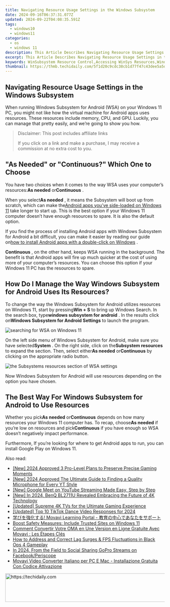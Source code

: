 ```yaml
---
title: Navigating Resource Usage Settings in the Windows Subsystem
date: 2024-09-16T06:37:31.077Z
updated: 2024-09-22T04:08:35.591Z
tags:
  - windows10
  - windows11
categories:
  - os
  - windows 11
description: This Article Describes Navigating Resource Usage Settings in the Windows Subsystem
excerpt: This Article Describes Navigating Resource Usage Settings in the Windows Subsystem
keywords: WinSubsystem Resource Control,Accessing WinSys Resources,Windows SYS Performance Tuning,Adjusting WinSys Usage,Optimizing SubSystem Settings,Managing WinSys Consumption,Tweaking Windows SubSystem
thumbnail: https://thmb.techidaily.com/5f1d20c9cdc38cb1d77f47c43dee5a5d477e2ff178ada3de9653ceb21ae65a7a.jpg
---
```


## Navigating Resource Usage Settings in the Windows Subsystem

 When running Windows Subsystem for Android (WSA) on your Windows 11 PC, you might not like how the virtual machine for Android apps uses resources. These resources include memory, CPU, and GPU. Luckily, you can manage that pretty easily, and we’re going to show you how.

>  Disclaimer: This post includes affiliate links
>
>  If you click on a link and make a purchase, I may receive a commission at no extra cost to you.
>

## "As Needed" or "Continuous?" Which One to Choose

 You have two choices when it comes to the way WSA uses your computer’s resources:**As needed** or**Continuous** .

 When you select**As needed** , it means the Subsystem will boot up from scratch, which can make the[Android apps you’ve side-loaded on Windows 11](https://www.makeuseof.com/windows-11-sideload-android-apps/) take longer to start up. This is the best option if your Windows 11 computer doesn’t have enough resources to spare. It is also the default option.

 If you find the process of installing Android apps with Windows Subsystem for Android a bit difficult, you can make it easier by reading our guide on[how to install Android apps with a double-click on Windows](https://www.makeuseof.com/install-android-apks-double-click-windows-11/) .

**Continuous** , on the other hand, keeps WSA running in the background. The benefit is that Android apps will fire up much quicker at the cost of using more of your computer’s resources. You can choose this option if your Windows 11 PC has the resources to spare.

## How Do I Manage the Way Windows Subsystem for Android Uses Its Resources?

 To change the way the Windows Subsystem for Android utilizes resources on Windows 11, start by pressing**Win + S** to bring up Windows Search. In the search box, type**windows subsystem for android** . In the results click on**Windows Subsystem for Android Settings** to launch the program.

![searching for WSA on Windows 11](https://static1.makeuseofimages.com/wordpress/wp-content/uploads/2023/02/wsa-search-windows-11.jpg)

 On the left side menu of Windows Subsystem for Android, make sure you have selected**System** . On the right side, click on the**Subsystem resources** to expand the section. Then, select either**As needed** or**Continuous** by clicking on the appropriate radio button.

![the Subsystems resources section of WSA settings](https://static1.makeuseofimages.com/wordpress/wp-content/uploads/2023/02/wsa-windows-subsystem-resources.jpg)

 Now Windows Subsystem for Android will use resources depending on the option you have chosen.

## The Best Way For Windows Subsystem for Android to Use Resources

 Whether you pick**As needed** or**Continuous** depends on how many resources your Windows 11 computer has. To recap, choose**As needed** if you’re low on resources and pick**Continuous** if you have enough so WSA doesn’t negatively impact performance.

 Furthermore, If you’re looking for where to get Android apps to run, you can install Google Play on Windows 11.

<ins class="adsbygoogle"
     style="display:block"
     data-ad-format="autorelaxed"
     data-ad-client="ca-pub-7571918770474297"
     data-ad-slot="1223367746"></ins>

<ins class="adsbygoogle"
     style="display:block"
     data-ad-client="ca-pub-7571918770474297"
     data-ad-slot="8358498916"
     data-ad-format="auto"
     data-full-width-responsive="true"></ins>

<span class="atpl-alsoreadstyle">Also read:</span>
<div><ul>
<li><a href="https://video-capture.techidaily.com/new-2024-approved-3-pro-level-plans-to-preserve-precise-gaming-moments/"><u>[New] 2024 Approved 3 Pro-Level Plans to Preserve Precise Gaming Moments</u></a></li>
<li><a href="https://youtube-web.techidaily.com/024-approved-the-ultimate-guide-to-finding-a-quality-microphone-for-every-yt-style/"><u>[New] 2024 Approved The Ultimate Guide to Finding a Quality Microphone for Every YT Style</u></a></li>
<li><a href="https://youtube-data.techidaily.com/oogle-meet-on-youtube-streaming-made-easy-step-by-step/"><u>[New] Google Meet on YouTube Streaming Made Easy, Step by Step</u></a></li>
<li><a href="https://vp-tips.techidaily.com/new-in-2024-benq-bl2711u-revealed-embracing-the-future-of-4k-technology/"><u>[New] In 2024, BenQ BL2711U Revealed Embracing the Future of 4K Technology</u></a></li>
<li><a href="https://article-tips.techidaily.com/updated-supreme-4k-tvs-for-the-ultimate-gaming-experience/"><u>[Updated] Supreme 4K TVs for the Ultimate Gaming Experience</u></a></li>
<li><a href="https://tiktok-videos.techidaily.com/updated-top-10-tiktok-dance-video-responses-for-2024/"><u>[Updated] Top 10 TikTok Dance Video Responses for 2024</u></a></li>
<li><a href="https://win11-tips.techidaily.com/movavi-learning-portal/"><u>学びを強化する! Movavi Learning Portal - 教育の中心であなたをサポート</u></a></li>
<li><a href="https://win11.techidaily.com/boost-safety-measures-include-trusted-sites-on-windows-11/"><u>Boost Safety Measures: Include Trusted Sites on Windows 11</u></a></li>
<li><a href="https://win11-tips.techidaily.com/comment-convertir-votre-oma-en-une-version-en-ligne-gratuite-avec-movavi-les-etapes-cles/"><u>Comment Convertir Votre OMA en Une Version en Ligne Gratuite Avec Movavi : Les Étapes Clés</u></a></li>
<li><a href="https://win-answers.techidaily.com/how-to-address-and-correct-lag-surges-and-fps-fluctuations-in-black-ops-4-gameplay/"><u>How to Address and Correct Lag Surges & FPS Fluctuations in Black Ops 4 Gameplay</u></a></li>
<li><a href="https://facebook-video-recording.techidaily.com/in-2024-from-the-field-to-social-sharing-gopro-streams-on-facebookperiscope/"><u>In 2024, From the Field to Social Sharing GoPro Streams on Facebook/Periscope</u></a></li>
<li><a href="https://win11-tips.techidaily.com/movavi-video-converter-italiano-per-pc-e-mac-installazione-gratuita-con-codice-attivazione/"><u>Movavi Video Converter Italiano per PC E Mac - Installazione Gratuita Con Codice Attivazione</u></a></li>
</ul></div>

<!-- affiliate ads begin -->
<a href="https://appsumo.8odi.net/c/5597632/2049370/7443" target="_top" id="2049370">
  <img src="//a.impactradius-go.com/display-ad/7443-2049370" border="0" alt="https://techidaily.com" width="728" height="90"/>
</a>
<img height="0" width="0" src="https://appsumo.8odi.net/i/5597632/2049370/7443" style="position:absolute;visibility:hidden;" border="0" />
<!-- affiliate ads end -->

